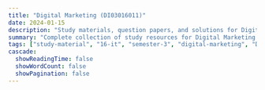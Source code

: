 ```yaml
---
title: "Digital Marketing (DI03016011)"
date: 2024-01-15
description: "Study materials, question papers, and solutions for Digital Marketing (DI03016011) - Information Technology, Semester 3"
summary: "Complete collection of study resources for Digital Marketing including syllabus and detailed course materials"
tags: ["study-material", "16-it", "semester-3", "digital-marketing", "DI03016011"]
cascade:
  showReadingTime: false
  showWordCount: false
  showPagination: false
---
```

